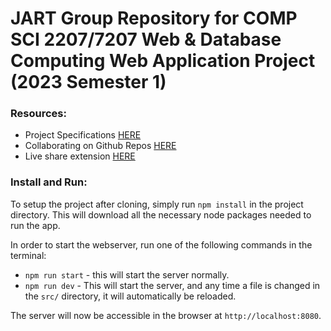 # JART Group Repository for COMP SCI 2207/7207 Web & Database Computing Web Application Project (2023 Semester 1)


### Resources:

- Project Specifications [HERE](https://myuni.adelaide.edu.au/courses/85266/pages/2023-web-application-group-project-specification)
- Collaborating on Github Repos [HERE](https://docs.github.com/en/pull-requests/collaborating-with-pull-requests)
- Live share extension [HERE](https://code.visualstudio.com/learn/collaboration/live-share)


### Install and Run:
To setup the project after cloning, simply run ``npm install`` in the project directory. This will download all the necessary node packages needed to run the app.

In order to start the webserver, run one of the following commands in the terminal:
 - ``npm run start`` - this will start the server normally.
 - ``npm run dev`` - This will start the server, and any time a file is changed in the `src/` directory, it will automatically be reloaded.

The server will now be accessible in the browser at ``http://localhost:8080``.